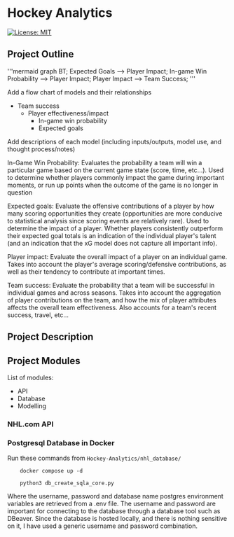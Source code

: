 # Hockey Analytics

[![License: MIT](https://img.shields.io/badge/License-MIT-yellow.svg)](https://opensource.org/licenses/MIT)

## Project Outline
'''mermaid
    graph BT;
    Expected Goals --> Player Impact;
    In-game Win Probability --> Player Impact;
    Player Impact --> Team Success;
'''

Add a flow chart of models and their relationships
- Team success
    - Player effectiveness/impact
        - In-game win probability
        - Expected goals

Add descriptions of each model (including inputs/outputs, model use, and thought process/notes)

In-Game Win Probability: Evaluates the probability a team will win a particular game based on the current game state (score, time, etc...). Used to determine whether players commonly impact the game during important moments, or run up points when the outcome of the game is no longer in question

Expected goals: Evaluate the offensive contributions of a player by how many scoring opportunities they create (opportunities are more conducive to statistical analysis since scoring events are relatively rare). Used to determine the impact of a player. Whether players consistently outperform their expected goal totals is an indication of the individual player's talent (and an indication that the xG model does not capture all important info).

Player impact: Evaluate the overall impact of a player on an individual game. Takes into account the player's average scoring/defensive contributions, as well as their tendency to contribute at important times.

Team success: Evaluate the probability that a team will be successful in individual games and across seasons. Takes into account the aggregation of player contributions on the team, and how the mix of player attributes affects the overall team effectiveness. Also accounts for a team's recent success, travel, etc...

## Project Description

## Project Modules
List of modules:
- API
- Database
- Modelling

### NHL.com API

### Postgresql Database in Docker
Run these commands from `Hockey-Analytics/nhl_database/`

```shell
    docker compose up -d
    
    python3 db_create_sqla_core.py
```

Where the username, password and database name postgres environment variables are retrieved from a .env file. The username and password are important for connecting to the database through a database tool such as DBeaver. Since the database is hosted locally, and there is nothing sensitive on it, I have used a generic username and password combination.

